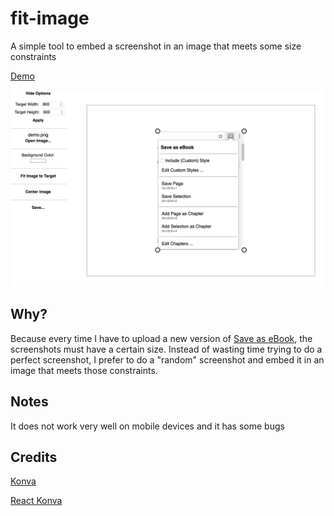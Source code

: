 # fit-image

A simple tool to embed a screenshot in an image that meets some size constraints

[Demo](https://alexadam.github.io/demos/fit-image/index.html)

![demo](demo.png?raw=true "Demo")

## Why?

Because every time I have to upload a new version of [Save as eBook](https://github.com/alexadam/save-as-ebook),
the screenshots must have a certain size. Instead of wasting time trying to do a perfect screenshot, I prefer
to do a "random" screenshot and embed it in an image that meets those constraints.

## Notes

It does not work very well on mobile devices and it has some bugs

## Credits

[Konva](https://konvajs.github.io/)

[React Konva](https://github.com/lavrton/react-konva)
